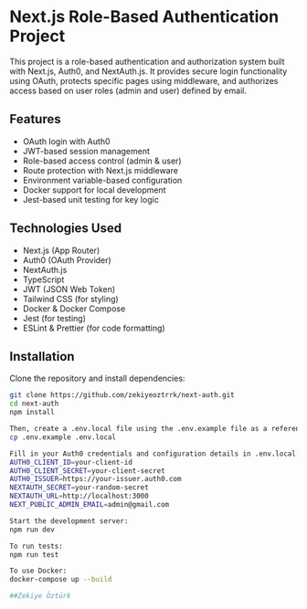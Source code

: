 # Next.js Role-Based Authentication Project

This project is a role-based authentication and authorization system built with Next.js, Auth0, and NextAuth.js. It provides secure login functionality using OAuth, protects specific pages using middleware, and authorizes access based on user roles (admin and user) defined by email.

## Features

- OAuth login with Auth0
- JWT-based session management
- Role-based access control (admin & user)
- Route protection with Next.js middleware
- Environment variable-based configuration
- Docker support for local development
- Jest-based unit testing for key logic

## Technologies Used

- Next.js (App Router)
- Auth0 (OAuth Provider)
- NextAuth.js
- TypeScript
- JWT (JSON Web Token)
- Tailwind CSS (for styling)
- Docker & Docker Compose
- Jest (for testing)
- ESLint & Prettier (for code formatting)

## Installation

Clone the repository and install dependencies:

```bash
git clone https://github.com/zekiyeoztrrk/next-auth.git
cd next-auth
npm install

Then, create a .env.local file using the .env.example file as a reference:
cp .env.example .env.local

Fill in your Auth0 credentials and configuration details in .env.local:
AUTH0_CLIENT_ID=your-client-id
AUTH0_CLIENT_SECRET=your-client-secret
AUTH0_ISSUER=https://your-issuer.auth0.com
NEXTAUTH_SECRET=your-random-secret
NEXTAUTH_URL=http://localhost:3000
NEXT_PUBLIC_ADMIN_EMAIL=admin@gmail.com

Start the development server:
npm run dev

To run tests:
npm run test

To use Docker:
docker-compose up --build

##Zekiye Öztürk
